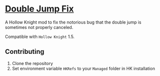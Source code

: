 # [Double Jump Fix](https://github.com/Clazex/HollowKnight.DoubleJumpFix)

A Hollow Knight mod to fix the notorious bug that the double jump is sometimes not properly canceled.

Compatible with `Hollow Knight` 1.5.

## Contributing

1. Clone the repository
2. Set environment variable `HKRefs` to your `Managed` folder in HK installation
